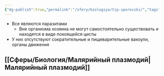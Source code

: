 ```yaml
---
{"dg-publish":true,"permalink":"/sfery/biologiya/tip-sporoviki/","tags":["Зоология"]}
---
```


- Все являются паразитами
	- Вне организма хозяина не могут самостоятельно существовать и находятся в виде покоящейся цисты
- У них отсутствуют сократительные и пищеварительные вакоули, органы движения
## [[Сферы/Биология/Малярийный плазмодий\|Малярийный плазмодий]]